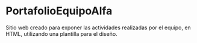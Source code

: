 # PortafolioEquipoAlfa
Sitio web creado para exponer las actividades realizadas por el equipo, en HTML, utilizando una plantilla para el diseño.
